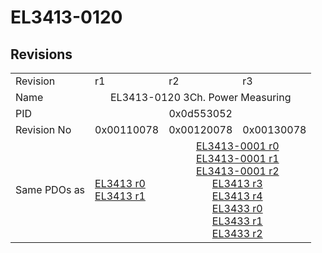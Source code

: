 # EL3413-0120

## Revisions
<table>
<tr>
<td>Revision</td>
<td>r1</td>
<td>r2</td>
<td>r3</td>
</tr>
<tr>
<td>Name</td>
<td colspan=3 align="center">EL3413-0120 3Ch. Power Measuring</td>
</tr>
<tr>
<td>PID</td>
<td colspan=3 align="center">0x0d553052</td>
</tr>
<tr>
<td>Revision No</td>
<td>0x00110078</td>
<td>0x00120078</td>
<td>0x00130078</td>
</tr>
<tr>
<td>Same PDOs as</td>
<td><a href="EL3413.md">EL3413 r0</a><br/><a href="EL3413.md">EL3413 r1</a></td>
<td colspan=2 align="center"><a href="EL3413-0001.md">EL3413-0001 r0</a><br/><a href="EL3413-0001.md">EL3413-0001 r1</a><br/><a href="EL3413-0001.md">EL3413-0001 r2</a><br/><a href="EL3413.md">EL3413 r3</a><br/><a href="EL3413.md">EL3413 r4</a><br/><a href="EL3433.md">EL3433 r0</a><br/><a href="EL3433.md">EL3433 r1</a><br/><a href="EL3433.md">EL3433 r2</a></td>
</tr>
</table>
